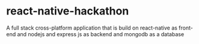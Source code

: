# react-native-hackathon
A full stack cross-platform application that is build on react-native as front-end and nodejs and express js as backend and mongodb as a database
